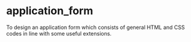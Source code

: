 # application_form
To design an application form which consists of general HTML and CSS codes in line with some useful extensions.
